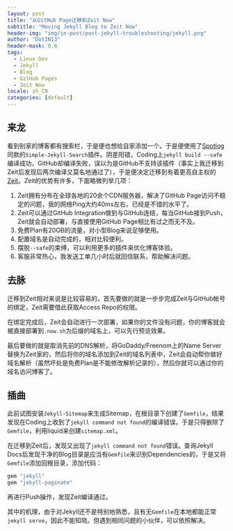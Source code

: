 ```yaml
---
layout: post
title: "从GitHub Page迁移到Zeit Now"
subtitle: "Moving Jekyll Blog to Zeit Now"
header-img: "img/in-post/post-jekyll-troubleshooting/jekyll.png"
author: "DotIN13"
header-mask: 0.6
tags:
  - Linux Dev
  - Jekyll
  - Blog
  - GitHub Pages
  - Zeit Now
locale: zh_CN
categories: [default]
---
```


## 来龙

看到别家的博客都有搜索栏，于是便也想给自家添加一个。于是便使用了[Spotlog](https://soptq.me/2019/04/03/implement-search)同款的`Simple-Jekyll-Search`插件。阴差阳错，Coding上`jekyll build --safe`编译成功，GitHub却编译失败，误以为是GitHub不支持该插件（事实上我迁移到Zeit后发现后两次编译又莫名地通过了），于是便决定迁移到有着更高自主权的[Zeit](https://zeit.co/)。Zeit的优势有许多，下面略微列举几项：

1. Zeit拥有分布在全球各地的20余个CDN服务器，解决了GitHub Page访问不稳定的问题，我的网络Ping大约40ms左右，已经是不错的水平了。
2. Zeit可以通过GitHub Integration做到与GitHub连结，每当GitHub接到Push，Zeit就会自动部署，与直接使用GitHub Page相比有过之而无不及。
3. 免费Plan有20GB的流量，对小型Blog来说足够使用。
4. 配置域名是自动完成的，相对比较便利。
5. 摆脱`--safe`的束缚，可以利用更多的插件来优化博客体验。
6. 客服非常热心，我发送工单几小时后就回信联系，帮助解决问题。

## 去脉

迁移到Zeit相对来说是比较容易的，首先要做的就是一步步完成Zeit与GitHub帐号的绑定，Zeit需要借此获取Access Repo的权限。

在绑定完成后，Zeit会自动进行一次部署，如果你的文件没有问题，你的博客就会被直接部署到`.now.sh`为后缀的域名上，可以先行预览效果。

最后要做的就是取消先前的DNS解析，将GoDaddy/Freenom上的Name Server替换为Zeit家的，然后将你的域名添加到Zeit的域名列表中，Zeit会自动帮你做好域名解析（虽然坏处是免费Plan是不能修改解析记录的），然后你就可以通过你的域名访问博客了。

## 插曲

此前试图安装`Jekyll-Sitemap`来生成Sitemap，在根目录下创建了`Gemfile`，结果发现在Coding上收到了`jekyll command not found`的编译错误。于是只得删除了`Gemfile`，利用liquid来创建`sitemap.xml`。

在迁移到Zeit后，发现又出现了`jekyll command not found`错误。查询Jekyll Docs后发现干净的Blog目录是应当有`Gemfile`来识别Dependencies的，于是又将`Gemfile`添加回根目录，添加代码：

```ruby
gem "jekyll"
gem "jekyll-paginate"
```

再进行Push操作，发现Zeit编译通过。

其中的机理，由于对Jekyll还不是特别地熟悉，且有无`Gemfile`在本地都能正常`jekyll serve`，因此不能知晓。但遇到相同问题的小伙伴，可以依照解决。